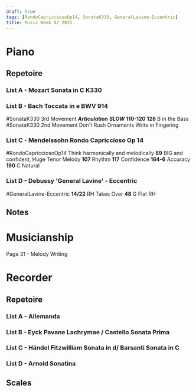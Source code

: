```yaml
---
draft: true
tags: [RondoCapricciosoOp14, SonataK330, GeneralLavine-Eccentric]
title: Music Week 02 2025
---
```


# Piano
## Repetoire
### List A - Mozart Sonata in C K330
### List B - Bach Toccata in e BWV 914
#SonataK330 3rd Movement
	***Articulation***
	***SLOW***
	**110-120** 
	**128** B in the Bass
#SonataK330 2nd Movement
	Don't Rush Ornaments
	Write in Fingering
### List C - Mendelssohn Rondo Capriccioso Op 14
#RondoCapricciosoOp14 
	Think harmonically and melodically
	**89** BIG and confident, Huge Tenor Melody
	**107** Rhythm
	**117** Confidence
	**164-6** Accuracy
	**190** C Natural

### List D - Debussy 'General Lavine' - Eccentric
#GeneralLavine-Eccentric 
	**14/22** RH Takes Over
	**48** G Flat RH
## Notes  

# Musicianship
Page 31 - Melody Writing
# Recorder
## Repetoire
### List A - Allemanda
### List B - Eyck Pavane Lachrymae / Castello Sonata Prima
### List C - Händel Fitzwilliam Sonata in d/ Barsanti Sonata in C 
### List D - Arnold Sonatina
## Scales


